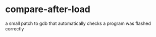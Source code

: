 # compare-after-load
a small patch to gdb that automatically checks a program was flashed correctly
